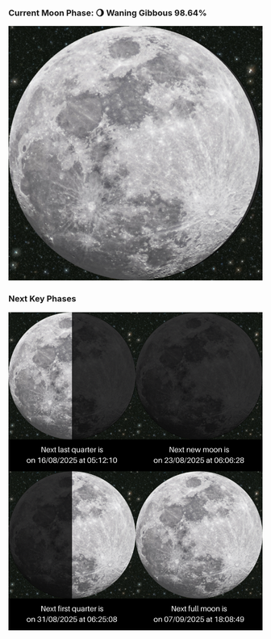 ### Current Moon Phase: 🌖 Waning Gibbous 98.64%
![Moon Phase](moonphase.png)
### Next Key Phases
![Gallery](gallery.png)